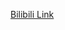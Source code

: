 [Bilibili Link](https://www.bilibili.com/video/BV15v411g7VP?spm_id_from=333.788.videopod.episodes&vd_source=c801aa3fac0e6e97b0df71f74a8b25bd&p=2)